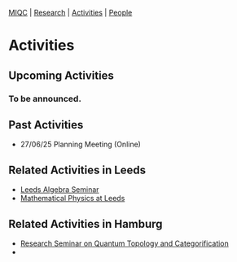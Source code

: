 [MIQC](https://benjimorris.github.io/miqc)  |  [Research](https://benjimorris.github.io/miqc/research.html)  |  [Activities](https://benjimorris.github.io/miqc/activities.html)  |  [People](https://benjimorris.github.io/miqc/people.html) 

# Activities

## Upcoming Activities
### To be announced.

## Past Activities
- 27/06/25 Planning Meeting (Online)

## Related Activities in Leeds
- [Leeds Algebra Seminar](https://mathsseminars.leeds.ac.uk/seminarseries/algebra/)
- [Mathematical Physics at Leeds](https://anupanand.space/maple/)

## Related Activities in Hamburg
- [Research Seminar on Quantum Topology and Categorification](https://www.math.uni-hamburg.de/home/wedrich/ResSem.html)
- 
